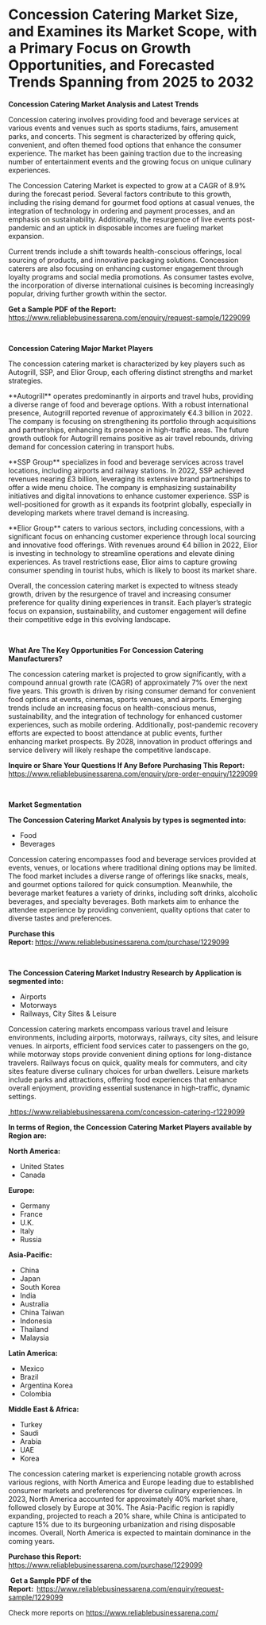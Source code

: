 <p><h1>Concession Catering Market Size, and Examines its Market Scope, with a Primary Focus on Growth Opportunities, and Forecasted Trends Spanning from 2025 to 2032</h1></p><p><strong>Concession Catering Market Analysis and Latest Trends</strong></p>
<p><p>Concession catering involves providing food and beverage services at various events and venues such as sports stadiums, fairs, amusement parks, and concerts. This segment is characterized by offering quick, convenient, and often themed food options that enhance the consumer experience. The market has been gaining traction due to the increasing number of entertainment events and the growing focus on unique culinary experiences.</p><p>The Concession Catering Market is expected to grow at a CAGR of 8.9% during the forecast period. Several factors contribute to this growth, including the rising demand for gourmet food options at casual venues, the integration of technology in ordering and payment processes, and an emphasis on sustainability. Additionally, the resurgence of live events post-pandemic and an uptick in disposable incomes are fueling market expansion. </p><p>Current trends include a shift towards health-conscious offerings, local sourcing of products, and innovative packaging solutions. Concession caterers are also focusing on enhancing customer engagement through loyalty programs and social media promotions. As consumer tastes evolve, the incorporation of diverse international cuisines is becoming increasingly popular, driving further growth within the sector.</p></p>
<p><strong>Get a Sample PDF of the Report:&nbsp;</strong> <a href="https://www.reliablebusinessarena.com/enquiry/request-sample/1229099?utm_campaign=2177&utm_medium=2&utm_source=Github&utm_content=ia&utm_term=10032025&utm_id=concession-catering">https://www.reliablebusinessarena.com/enquiry/request-sample/1229099</a></p>
<p>&nbsp;</p>
<p><strong>Concession Catering Major Market Players</strong></p>
<p><p>The concession catering market is characterized by key players such as Autogrill, SSP, and Elior Group, each offering distinct strengths and market strategies.</p><p>**Autogrill** operates predominantly in airports and travel hubs, providing a diverse range of food and beverage options. With a robust international presence, Autogrill reported revenue of approximately €4.3 billion in 2022. The company is focusing on strengthening its portfolio through acquisitions and partnerships, enhancing its presence in high-traffic areas. The future growth outlook for Autogrill remains positive as air travel rebounds, driving demand for concession catering in transport hubs.</p><p>**SSP Group** specializes in food and beverage services across travel locations, including airports and railway stations. In 2022, SSP achieved revenues nearing £3 billion, leveraging its extensive brand partnerships to offer a wide menu choice. The company is emphasizing sustainability initiatives and digital innovations to enhance customer experience. SSP is well-positioned for growth as it expands its footprint globally, especially in developing markets where travel demand is increasing.</p><p>**Elior Group** caters to various sectors, including concessions, with a significant focus on enhancing customer experience through local sourcing and innovative food offerings. With revenues around €4 billion in 2022, Elior is investing in technology to streamline operations and elevate dining experiences. As travel restrictions ease, Elior aims to capture growing consumer spending in tourist hubs, which is likely to boost its market share.</p><p>Overall, the concession catering market is expected to witness steady growth, driven by the resurgence of travel and increasing consumer preference for quality dining experiences in transit. Each player’s strategic focus on expansion, sustainability, and customer engagement will define their competitive edge in this evolving landscape.</p></p>
<p>&nbsp;</p>
<p><strong>What Are The Key Opportunities For Concession Catering Manufacturers?</strong></p>
<p><p>The concession catering market is projected to grow significantly, with a compound annual growth rate (CAGR) of approximately 7% over the next five years. This growth is driven by rising consumer demand for convenient food options at events, cinemas, sports venues, and airports. Emerging trends include an increasing focus on health-conscious menus, sustainability, and the integration of technology for enhanced customer experiences, such as mobile ordering. Additionally, post-pandemic recovery efforts are expected to boost attendance at public events, further enhancing market prospects. By 2028, innovation in product offerings and service delivery will likely reshape the competitive landscape.</p></p>
<p><strong>Inquire or Share Your Questions If Any Before Purchasing This Report:</strong> <a href="https://www.reliablebusinessarena.com/enquiry/pre-order-enquiry/1229099?utm_campaign=2177&utm_medium=2&utm_source=Github&utm_content=ia&utm_term=10032025&utm_id=concession-catering">https://www.reliablebusinessarena.com/enquiry/pre-order-enquiry/1229099</a></p>
<p>&nbsp;</p>
<p><strong>Market Segmentation</strong></p>
<p><strong>The Concession Catering Market Analysis by types is segmented into:</strong></p>
<p><ul><li>Food</li><li>Beverages</li></ul></p>
<p><p>Concession catering encompasses food and beverage services provided at events, venues, or locations where traditional dining options may be limited. The food market includes a diverse range of offerings like snacks, meals, and gourmet options tailored for quick consumption. Meanwhile, the beverage market features a variety of drinks, including soft drinks, alcoholic beverages, and specialty beverages. Both markets aim to enhance the attendee experience by providing convenient, quality options that cater to diverse tastes and preferences.</p></p>
<p><strong>Purchase this Report:&nbsp;</strong><a href="https://www.reliablebusinessarena.com/purchase/1229099?utm_campaign=2177&utm_medium=2&utm_source=Github&utm_content=ia&utm_term=10032025&utm_id=concession-catering">https://www.reliablebusinessarena.com/purchase/1229099</a></p>
<p>&nbsp;</p>
<p><strong>The Concession Catering Market Industry Research by Application is segmented into:</strong></p>
<p><ul><li>Airports</li><li>Motorways</li><li>Railways, City Sites & Leisure</li></ul></p>
<p><p>Concession catering markets encompass various travel and leisure environments, including airports, motorways, railways, city sites, and leisure venues. In airports, efficient food services cater to passengers on the go, while motorway stops provide convenient dining options for long-distance travelers. Railways focus on quick, quality meals for commuters, and city sites feature diverse culinary choices for urban dwellers. Leisure markets include parks and attractions, offering food experiences that enhance overall enjoyment, providing essential sustenance in high-traffic, dynamic settings.</p></p>
<p><a href="https://www.reliablebusinessarena.com/concession-catering-r1229099?utm_campaign=2177&utm_medium=2&utm_source=Github&utm_content=ia&utm_term=10032025&utm_id=concession-catering">&nbsp;https://www.reliablebusinessarena.com/concession-catering-r1229099</a></p>
<p><strong>In terms of Region, the Concession Catering Market Players available by Region are:</strong></p>
<p>
    <p> <strong> North America: </strong>
        <ul>
            <li>United States</li>
            <li>Canada</li>
        </ul>
        </p> 
    <p> <strong> Europe: </strong>
        <ul>
            <li>Germany</li>
            <li>France</li>
            <li>U.K.</li>
            <li>Italy</li>
            <li>Russia</li>
        </ul>
        </p> 
    <p> <strong> Asia-Pacific: </strong>
        <ul>
            <li>China</li>
            <li>Japan</li>
            <li>South Korea</li>
            <li>India</li>
            <li>Australia</li>
            <li>China Taiwan</li>
            <li>Indonesia</li>
            <li>Thailand</li>
            <li>Malaysia</li>
        </ul>
        </p> 
    <p> <strong> Latin America: </strong>
        <ul>
            <li>Mexico</li>
            <li>Brazil</li>
            <li>Argentina Korea</li>
            <li>Colombia</li>
        </ul>
        </p> 
    <p> <strong> Middle East & Africa: </strong>
        <ul>
            <li>Turkey</li>
            <li>Saudi</li>
            <li>Arabia</li>
            <li>UAE</li>
            <li>Korea</li>
        </ul>
    </p>
    </p>
<p><p>The concession catering market is experiencing notable growth across various regions, with North America and Europe leading due to established consumer markets and preferences for diverse culinary experiences. In 2023, North America accounted for approximately 40% market share, followed closely by Europe at 30%. The Asia-Pacific region is rapidly expanding, projected to reach a 20% share, while China is anticipated to capture 15% due to its burgeoning urbanization and rising disposable incomes. Overall, North America is expected to maintain dominance in the coming years.</p></p>
<p><strong>Purchase this Report: </strong><a href="https://www.reliablebusinessarena.com/purchase/1229099?utm_campaign=2177&utm_medium=2&utm_source=Github&utm_content=ia&utm_term=10032025&utm_id=concession-catering">https://www.reliablebusinessarena.com/purchase/1229099</a></p>
<p>&nbsp;<strong>Get a Sample PDF of the Report:&nbsp;&nbsp;</strong><a href="https://www.reliablebusinessarena.com/enquiry/request-sample/1229099?utm_campaign=2177&utm_medium=2&utm_source=Github&utm_content=ia&utm_term=10032025&utm_id=concession-catering">https://www.reliablebusinessarena.com/enquiry/request-sample/1229099</a></p>
<p><strong></strong></p>
<p>Check more reports on <a href="https://www.reliablebusinessarena.com/?utm_campaign=2177&utm_medium=2&utm_source=Github&utm_content=ia&utm_term=10032025&utm_id=concession-catering">https://www.reliablebusinessarena.com/</a></p>